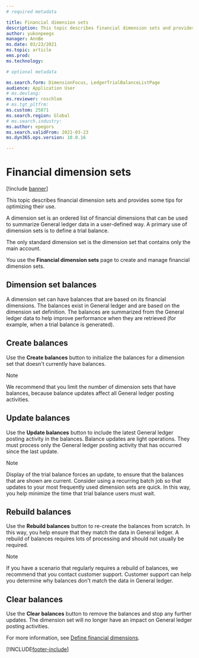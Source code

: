 ```yaml
---
# required metadata

title: Financial dimension sets
description: This topic describes financial dimension sets and provides some tips for optimizing their use.
author: yukonpeegs
manager: AnnBe
ms.date: 03/23/2021
ms.topic: article
ems.prod: 
ms.technology: 

# optional metadata

ms.search.form: DimensionFocus, LedgerTrialBalanceListPage
audience: Application User
# ms.devlang: 
ms.reviewer: roschlom
# ms.tgt_pltfrm: 
ms.custom: 25871
ms.search.region: Global
# ms.search.industry: 
ms.author: epegors
ms.search.validFrom: 2021-03-23
ms.dyn365.ops.version: 10.0.16

---
```


# Financial dimension sets

[!include [banner](../includes/banner.md)]

This topic describes financial dimension sets and provides some tips for optimizing their use.

A dimension set is an ordered list of financial dimensions that can be used to summarize General ledger data in a user-defined way. A primary use of dimension sets is to define a trial balance.

The only standard dimension set is the dimension set that contains only the main account.

You use the **Financial dimension sets** page to create and manage financial dimension sets.

## Dimension set balances

A dimension set can have balances that are based on its financial dimensions. The balances exist in General ledger and are based on the dimension set definition. The balances are summarized from the General ledger data to help improve performance when they are retrieved (for example, when a trial balance is generated).

## Create balances

Use the **Create balances** button to initialize the balances for a dimension set that doesn't currently have balances.

> [!NOTE]
> We recommend that you limit the number of dimension sets that have balances, because balance updates affect all General ledger posting activities.

## Update balances

Use the **Update balances** button to include the latest General ledger posting activity in the balances. Balance updates are light operations. They must process only the General ledger posting activity that has occurred since the last update.

> [!NOTE]
> Display of the trial balance forces an update, to ensure that the balances that are shown are current. Consider using a recurring batch job so that updates to your most frequently used dimension sets are quick. In this way, you help minimize the time that trial balance users must wait.

## Rebuild balances

Use the **Rebuild balances** button to re-create the balances from scratch. In this way, you help ensure that they match the data in General ledger. A rebuild of balances requires lots of processing and should not usually be required.

> [!NOTE]
> If you have a scenario that regularly requires a rebuild of balances, we recommend that you contact customer support. Customer support can help you determine why balances don't match the data in General ledger.

## Clear balances

Use the **Clear balances** button to remove the balances and stop any further updates. The dimension set will no longer have an impact on General ledger posting activities.

For more information, see [Define financial dimensions](tasks/define-financial-dimensions.md).

[!INCLUDE[footer-include](../../includes/footer-banner.md)]
